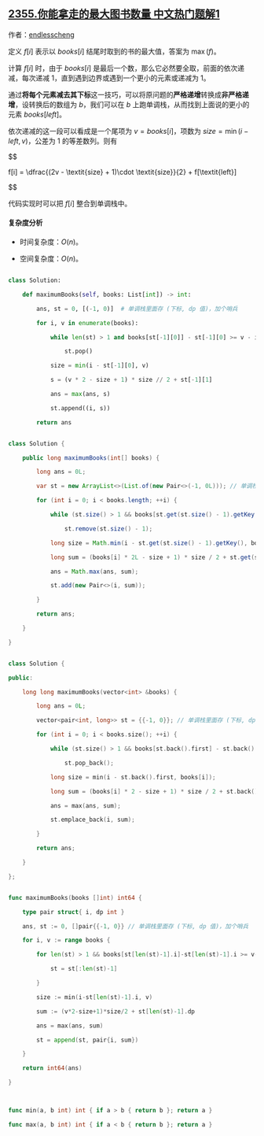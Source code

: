 ## [2355.你能拿走的最大图书数量 中文热门题解1](https://leetcode.cn/problems/maximum-number-of-books-you-can-take/solutions/100000/dan-diao-zhan-dp-by-endlesscheng-9d6y)

作者：[endlesscheng](https://leetcode.cn/u/endlesscheng)

定义 $f[i]$ 表示以 $\textit{books}[i]$ 结尾时取到的书的最大值，答案为 $\max(f)$。

计算 $f[i]$ 时，由于 $\textit{books}[i]$ 是最后一个数，那么它必然要全取，前面的依次递减，每次递减 $1$，直到遇到边界或遇到一个更小的元素或递减为 $1$。

通过**将每个元素减去其下标**这一技巧，可以将原问题的**严格递增**转换成**非严格递增**，设转换后的数组为 $b$，我们可以在 $b$ 上跑单调栈，从而找到上面说的更小的元素 $\textit{books}[\textit{left}]$。

依次递减的这一段可以看成是一个尾项为 $v=\textit{books}[i]$，项数为 $\textit{size}=\min(i-\textit{left},v)$，公差为 $1$ 的等差数列。则有

$$
f[i] = \dfrac{(2v - \textit{size} + 1)\cdot  \textit{size}}{2} + f[\textit{left}]
$$

代码实现时可以把 $f[i]$ 整合到单调栈中。

#### 复杂度分析

- 时间复杂度：$O(n)$。
- 空间复杂度：$O(n)$。

```py [sol1-Python3]
class Solution:
    def maximumBooks(self, books: List[int]) -> int:
        ans, st = 0, [(-1, 0)]  # 单调栈里面存 (下标, dp 值)，加个哨兵
        for i, v in enumerate(books):
            while len(st) > 1 and books[st[-1][0]] - st[-1][0] >= v - i:
                st.pop()
            size = min(i - st[-1][0], v)
            s = (v * 2 - size + 1) * size // 2 + st[-1][1]
            ans = max(ans, s)
            st.append((i, s))
        return ans
```

```java [sol1-Java]
class Solution {
    public long maximumBooks(int[] books) {
        long ans = 0L;
        var st = new ArrayList<>(List.of(new Pair<>(-1, 0L))); // 单调栈里面存 (下标, dp 值)，加个哨兵
        for (int i = 0; i < books.length; ++i) {
            while (st.size() > 1 && books[st.get(st.size() - 1).getKey()] - st.get(st.size() - 1).getKey() >= books[i] - i)
                st.remove(st.size() - 1);
            long size = Math.min(i - st.get(st.size() - 1).getKey(), books[i]);
            long sum = (books[i] * 2L - size + 1) * size / 2 + st.get(st.size() - 1).getValue();
            ans = Math.max(ans, sum);
            st.add(new Pair<>(i, sum));
        }
        return ans;
    }
}
```

```cpp [sol1-C++]
class Solution {
public:
    long long maximumBooks(vector<int> &books) {
        long ans = 0L;
        vector<pair<int, long>> st = {{-1, 0}}; // 单调栈里面存 (下标, dp 值)，加个哨兵
        for (int i = 0; i < books.size(); ++i) {
            while (st.size() > 1 && books[st.back().first] - st.back().first >= books[i] - i)
                st.pop_back();
            long size = min(i - st.back().first, books[i]);
            long sum = (books[i] * 2 - size + 1) * size / 2 + st.back().second;
            ans = max(ans, sum);
            st.emplace_back(i, sum);
        }
        return ans;
    }
};
```

```go [sol1-Go]
func maximumBooks(books []int) int64 {
	type pair struct{ i, dp int }
	ans, st := 0, []pair{{-1, 0}} // 单调栈里面存 (下标, dp 值)，加个哨兵
	for i, v := range books {
		for len(st) > 1 && books[st[len(st)-1].i]-st[len(st)-1].i >= v-i {
			st = st[:len(st)-1]
		}
		size := min(i-st[len(st)-1].i, v)
		sum := (v*2-size+1)*size/2 + st[len(st)-1].dp
		ans = max(ans, sum)
		st = append(st, pair{i, sum})
	}
	return int64(ans)
}

func min(a, b int) int { if a > b { return b }; return a }
func max(a, b int) int { if a < b { return b }; return a }
```